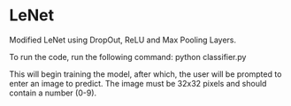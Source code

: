 # LeNet
Modified LeNet using DropOut, ReLU and Max Pooling Layers.

To run the code, run the following command:
    python classifier.py

This will begin training the model, after which, the user will be prompted to enter an image to predict.
The image must be 32x32 pixels and should contain a number (0-9).
